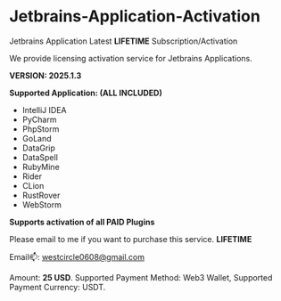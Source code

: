 # Jetbrains-Application-Activation

Jetbrains Application Latest **LIFETIME** Subscription/Activation

We provide licensing activation service for Jetbrains Applications.

**VERSION: 2025.1.3**

**Supported Application: (ALL INCLUDED)**

- IntelliJ IDEA
- PyCharm
- PhpStorm
- GoLand
- DataGrip
- DataSpell
- RubyMine
- Rider
- CLion
- RustRover
- WebStorm

**Supports activation of all PAID Plugins**

Please email to me if you want to purchase this service. **LIFETIME**

Email📫: westcircle0608@gmail.com

Amount: **25 USD**. Supported Payment Method: Web3 Wallet, Supported Payment Currency: USDT.
